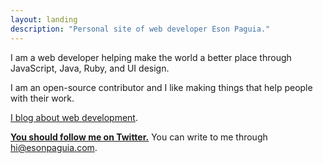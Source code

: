 ```yaml
---
layout: landing
description: "Personal site of web developer Eson Paguia."
---
```


I am a web developer helping make the world a better place through JavaScript, Java, Ruby, and UI design.

I am an open-source contributor and I like making things that help people with their work.

[I blog about web development](http://esonpaguia.com/til).

__[You should follow me on Twitter.][twitter]__ You can write to me through
[hi@esonpaguia.com].

[twitter]: https://twitter.com/esonpaguia
[hi@esonpaguia.com]: mailto:hi@esonpaguia.com

